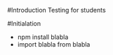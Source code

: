 #Introduction 
Testing for students 

#Initialation
* npm install blabla
* import blabla from blabla
